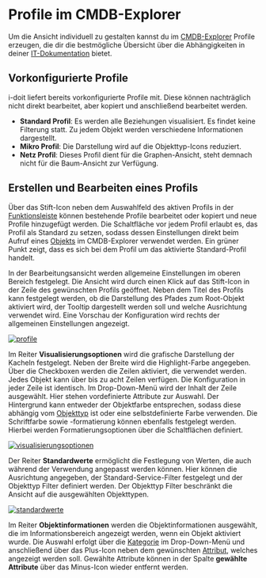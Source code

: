 # Profile im CMDB-Explorer

Um die Ansicht individuell zu gestalten kannst du im [CMDB-Explorer](../../auswertungen/cmdb-explorer/index.md) Profile erzeugen, die dir die bestmögliche Übersicht über die Abhängigkeiten in deiner [IT-Dokumentation](../../glossar.md#it-dokumentation) bietet.

Vorkonfigurierte Profile
------------------------

i-doit liefert bereits vorkonfigurierte Profile mit. Diese können nachträglich nicht direkt bearbeitet, aber kopiert und anschließend bearbeitet werden.

*   **Standard Profil**: Es werden alle Beziehungen visualisiert. Es findet keine Filterung statt. Zu jedem Objekt werden verschiedene Informationen dargestellt.
*   **Mikro Profil**: Die Darstellung wird auf die Objekttyp-Icons reduziert.
*   **Netz Profil**: Dieses Profil dient für die Graphen-Ansicht, steht demnach nicht für die Baum-Ansicht zur Verfügung.

Erstellen und Bearbeiten eines Profils
--------------------------------------

Über das Stift-Icon neben dem Auswahlfeld des aktiven Profils in der [Funktionsleiste](./index.md#funktionsleiste) können bestehende Profile bearbeitet oder kopiert und neue Profile hinzugefügt werden. Die Schaltfläche vor jedem Profil erlaubt es, das Profil als Standard zu setzen, sodass dessen Einstellungen direkt beim Aufruf eines [Objekts](../../glossar.md#objekt) im CMDB-Explorer verwendet werden. Ein grüner Punkt zeigt, dass es sich bei dem Profil um das aktivierte Standard-Profil handelt.

In der Bearbeitungsansicht werden allgemeine Einstellungen im oberen Bereich festgelegt. Die Ansicht wird durch einen Klick auf das Stift-Icon in der Zeile des gewünschten Profils geöffnet. Neben dem Titel des Profils kann festgelegt werden, ob die Darstellung des Pfades zum Root-Objekt aktiviert wird, der Tooltip dargestellt werden soll und welche Ausrichtung verwendet wird. Eine Vorschau der Konfiguration wird rechts der allgemeinen Einstellungen angezeigt.

[![profile](../../assets/images/de/auswertungen/cmdb-explorer/profile-im-cmdb-explorer/1-cep.png)](../../assets/images/de/auswertungen/cmdb-explorer/profile-im-cmdb-explorer/1-cep.png)

Im Reiter **Visualisierungsoptionen** wird die grafische Darstellung der Kacheln festgelegt. Neben der Breite wird die Highlight-Farbe angegeben. Über die Checkboxen werden die Zeilen aktiviert, die verwendet werden. Jedes Objekt kann über bis zu acht Zeilen verfügen. Die Konfiguration in jeder Zeile ist identisch. Im Drop-Down-Menü wird der Inhalt der Zeile ausgewählt. Hier stehen vordefinierte Attribute zur Auswahl. Der Hintergrund kann entweder der Objektfarbe entsprechen, sodass diese abhängig vom [Objekttyp](../../glossar.md#objekttyp) ist oder eine selbstdefinierte Farbe verwenden. Die Schriftfarbe sowie -formatierung können ebenfalls festgelegt werden. Hierbei werden Formatierungsoptionen über die Schaltflächen definiert.

[![visualisierungsoptionen](../../assets/images/de/auswertungen/cmdb-explorer/profile-im-cmdb-explorer/2-cep.png)](../../assets/images/de/auswertungen/cmdb-explorer/profile-im-cmdb-explorer/2-cep.png)

Der Reiter **Standardwerte** ermöglicht die Festlegung von Werten, die auch während der Verwendung angepasst werden können. Hier können die Ausrichtung angegeben, der Standard-Service-Filter festgelegt und der Objekttyp Filter definiert werden. Der Objekttyp Filter beschränkt die Ansicht auf die ausgewählten Objekttypen.

[![standardwerte](../../assets/images/de/auswertungen/cmdb-explorer/profile-im-cmdb-explorer/3-cep.png)](../../assets/images/de/auswertungen/cmdb-explorer/profile-im-cmdb-explorer/3-cep.png)

Im Reiter **Objektinformationen** werden die Objektinformationen ausgewählt, die im Informationsbereich angezeigt werden, wenn ein Objekt aktiviert wurde. Die Auswahl erfolgt über die [Kategorie](../../glossar.md#kategorie) im Drop-Down-Menü und anschließend über das Plus-Icon neben dem gewünschten [Attribut](../../glossar.md#attribut), welches angezeigt werden soll. Gewählte Attribute können in der Spalte **gewählte Attribute** über das Minus-Icon wieder entfernt werden.